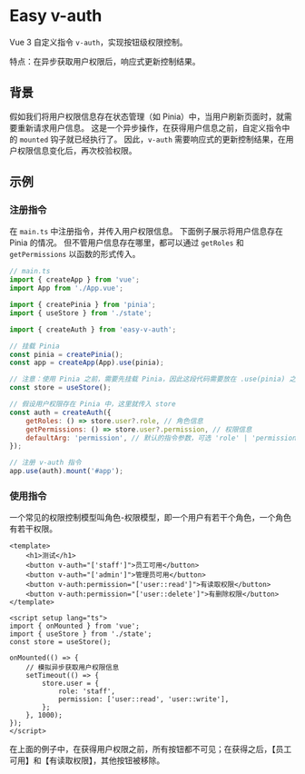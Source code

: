 # Easy v-auth

Vue 3 自定义指令 `v-auth`，实现按钮级权限控制。

特点：在异步获取用户权限后，响应式更新控制结果。

## 背景

假如我们将用户权限信息存在状态管理（如 Pinia）中，当用户刷新页面时，就需要重新请求用户信息。
这是一个异步操作，在获得用户信息之前，自定义指令中的 `mounted` 钩子就已经执行了。
因此，`v-auth` 需要响应式的更新控制结果，在用户权限信息变化后，再次校验权限。

## 示例

### 注册指令

在 `main.ts` 中注册指令，并传入用户权限信息。
下面例子展示将用户信息存在 Pinia 的情况。
但不管用户信息存在哪里，都可以通过 `getRoles` 和 `getPermissions` 以函数的形式传入。

```js
// main.ts
import { createApp } from 'vue';
import App from './App.vue';

import { createPinia } from 'pinia';
import { useStore } from './state';

import { createAuth } from 'easy-v-auth';

// 挂载 Pinia
const pinia = createPinia();
const app = createApp(App).use(pinia);

// 注意：使用 Pinia 之前，需要先挂载 Pinia，因此这段代码需要放在 .use(pinia) 之后
const store = useStore();

// 假设用户权限存在 Pinia 中，这里就传入 store
const auth = createAuth({
	getRoles: () => store.user?.role, // 角色信息
	getPermissions: () => store.user?.permission, // 权限信息
    defaultArg: 'permission', // 默认的指令参数，可选 'role' | 'permission'
});

// 注册 v-auth 指令
app.use(auth).mount('#app');
```

### 使用指令

一个常见的权限控制模型叫角色-权限模型，即一个用户有若干个角色，一个角色有若干权限。

```vue
<template>
	<h1>测试</h1>
	<button v-auth="['staff']">员工可用</button>
	<button v-auth="['admin']">管理员可用</button>
	<button v-auth:permission="['user::read']">有读取权限</button>
	<button v-auth:permission="['user::delete']">有删除权限</button>
</template>

<script setup lang="ts">
import { onMounted } from 'vue';
import { useStore } from './state';
const store = useStore();

onMounted(() => {
    // 模拟异步获取用户权限信息
	setTimeout(() => {
		store.user = {
			role: 'staff',
			permission: ['user::read', 'user::write'],
		};
	}, 1000);
});
</script>
```

在上面的例子中，在获得用户权限之前，所有按钮都不可见；在获得之后，【员工可用】和【有读取权限】，其他按钮被移除。